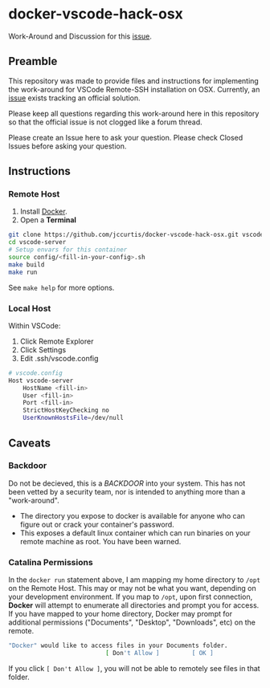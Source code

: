 # docker-vscode-hack-osx

Work-Around and Discussion for this [issue](https://github.com/microsoft/vscode-remote-release/issues/24).

## Preamble

This repository was made to provide files and instructions for implementing the work-around for
VSCode Remote-SSH installation on OSX. Currently, an [issue](https://github.com/microsoft/vscode-remote-release/issues/24)
exists tracking an official solution.

Please keep all questions regarding this work-around here in this repository so that the official
issue is not clogged like a forum thread.

Please create an Issue here to ask your question.  Please check Closed Issues before asking your question.

## Instructions

### Remote Host

1. Install [Docker](https://hub.docker.com/?overlay=onboarding).
1. Open a **Terminal**

```bash
git clone https://github.com/jccurtis/docker-vscode-hack-osx.git vscode-server
cd vscode-server
# Setup envars for this container
source config/<fill-in-your-config>.sh
make build
make run
```

See `make help` for more options.

### Local Host

Within VSCode:

1. Click Remote Explorer
1. Click Settings
1. Edit .ssh/vscode.config

```bash
# vscode.config
Host vscode-server
    HostName <fill-in>
    User <fill-in>
    Port <fill-in>
    StrictHostKeyChecking no
    UserKnownHostsFile=/dev/null
```

## Caveats

### Backdoor

Do not be decieved, this is a *BACKDOOR* into your system.  This has not been vetted by a security team, nor
is intended to anything more than a "work-around".

* The directory you expose to docker is available for anyone who can figure out or crack your container's password.
* This exposes a default linux container which can run binaries on your remote machine as root.  You have been warned.

### Catalina Permissions

In the `docker run` statement above, I am mapping my home directory to `/opt` on the Remote Host.  This may or
may not be what you want, depending on your development environment.   If you map to `/opt`, upon first connection,
**Docker** will attempt to enumerate all directories and prompt you for access.  If you have mapped to your
home directory, Docker may prompt for additional permissions ("Documents", "Desktop", "Downloads", etc) on the
remote.

```bash
"Docker" would like to access files in your Documents folder.
                           [ Don't Allow ]         [ OK ]
```

If you click `[ Don't Allow ]`, you will not be able to remotely see files in that folder.
